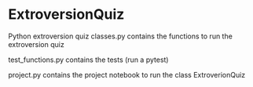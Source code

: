 # ExtroversionQuiz
Python extroversion quiz
classes.py contains the functions to run the extroversion quiz

test_functions.py contains the tests (run a pytest)

project.py contains the project notebook to run the class ExtroverionQuiz
